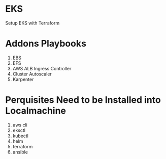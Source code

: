 # EKS
Setup EKS with Terraform
 
# Addons Playbooks 
1. EBS
2. EFS
3. AWS ALB Ingress Controller
4. Cluster Autoscaler
5. Karpenter

# Perquisites Need to be Installed into Localmachine
1. aws cli
2. eksctl
3. kubectl
4. helm
5. terraform
6. ansible
